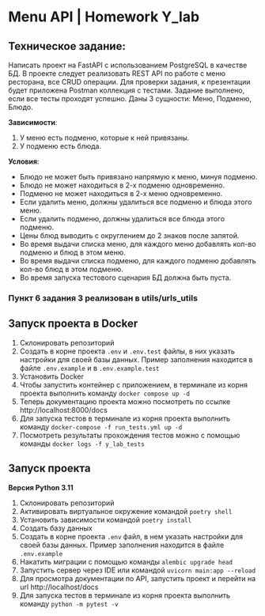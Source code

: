 # Menu API | Homework Y_lab

## Техническое задание:

Написать проект на FastAPI с использованием PostgreSQL в качестве БД. В проекте следует реализовать REST API по работе с меню ресторана, все CRUD операции. Для проверки задания, к презентации будет приложена Postman коллекция с тестами. Задание выполнено, если все тесты проходят успешно. Даны 3 сущности: Меню, Подменю, Блюдо.

__Зависимости__:

1. У меню есть подменю, которые к ней привязаны.
2. У подменю есть блюда.

__Условия__:

* Блюдо не может быть привязано напрямую к меню, минуя подменю.
* Блюдо не может находиться в 2-х подменю одновременно.
* Подменю не может находиться в 2-х меню одновременно.
* Если удалить меню, должны удалиться все подменю и блюда этого меню.
* Если удалить подменю, должны удалиться все блюда этого подменю.
* Цены блюд выводить с округлением до 2 знаков после запятой.
* Во время выдачи списка меню, для каждого меню добавлять кол-во подменю и блюд в этом меню.
* Во время выдачи списка подменю, для каждого подменю добавлять кол-во блюд в этом подменю.
* Во время запуска тестового сценария БД должна быть пуста.

### Пункт 6 задания 3 реализован в utils/urls_utils

## Запуск проекта в Docker
1. Склонировать репозиторий
2. Создать в корне проекта `.env` и `.env.test` файлы, в них указать настройки для своей базы данных. Пример заполнения находится в файле `.env.example` и в `.env.example.test`
3. Установить Docker
4. Чтобы запустить контейнер с приложением, в терминале из корня проекта выполнить команду `docker compose up -d`
5. Теперь документацию проекта можно посмотреть по ссылке http://localhost:8000/docs
6. Для запуска тестов в терминале из корня проекта выполнить команду `docker-compose -f run_tests.yml up -d`
7. Посмотреть результаты прохождения тестов можно с помощью команды `docker logs -f y_lab_tests`



## Запуск проекта

__Версия Python 3.11__
1. Склонировать репозиторий
2. Активировать виртуальное окружение командой `poetry shell`
3. Установить зависимости командой `poetry install`
4. Создать базу данных
4. Создать в корне проекта `.env` файл, в нем указать настройки для своей базы данных. Пример заполнения находится в файле `.env.example`
5. Накатить миграции с помощью команды `alembic upgrade head`
5. Запустить сервер через IDE или командой `uvicorn main:app --reload`
6. Для просмотра документации по API, запустить проект и перейти на url http://localhost/docs
7. Для запуска тестов в терминале из корня проекта выполнить команду `python -m pytest -v`

